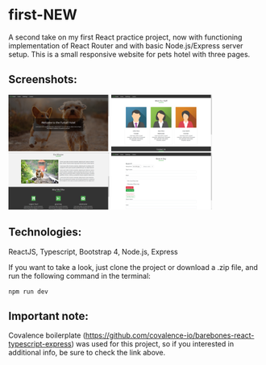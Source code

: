 # first-NEW

A second take on my first React practice project, now with functioning implementation of React Router and with basic Node.js/Express server setup. This is a small responsive website for pets hotel with three pages. 

## Screenshots:
<img src="images/hotel1.png" width="200" margin-right="50" /> <img src="images/hotel4.png" width="200" />
<img src="images/hotel2.png" width="200" margin-right="50" /> <img src="images/hotel3.png" width="200" />

## Technologies: 
ReactJS, Typescript, Bootstrap 4, Node.js, Express

If you want to take a look, just clone the project or download a .zip file, and run the following command in the terminal: 
```
npm run dev

```

## Important note: 
Covalence boilerplate (https://github.com/covalence-io/barebones-react-typescript-express) was used for this project, so if you interested in additional info, be sure to check the link above.




